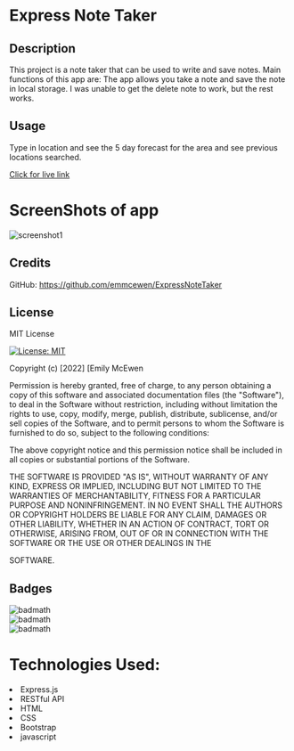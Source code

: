 # Express Note Taker

## Description

This project is a note taker that can be used to write and save notes. 
Main functions of this app are: 
The app allows you take a note and save the note in local storage. I was unable to get the delete note to work, but the rest works.

## Usage
Type in location and see the 5 day forecast for the area and see previous locations searched. 

 <a href="https://emmcewen.github.io/Weather_Dashboard/">Click for live link</a>

# ScreenShots of app
![screenshot1](Assets/WeatherDashboard-Screenshot.png)

## Credits

GitHub: https://github.com/emmcewen/ExpressNoteTaker

## License
MIT License

[![License: MIT](https://img.shields.io/badge/License-MIT-yellow.svg)](https://opensource.org/licenses/MIT)

Copyright (c) [2022] [Emily McEwen

Permission is hereby granted, free of charge, to any person obtaining a copy
of this software and associated documentation files (the "Software"), to deal
in the Software without restriction, including without limitation the rights
to use, copy, modify, merge, publish, distribute, sublicense, and/or sell
copies of the Software, and to permit persons to whom the Software is
furnished to do so, subject to the following conditions:

The above copyright notice and this permission notice shall be included in all
copies or substantial portions of the Software.

THE SOFTWARE IS PROVIDED "AS IS", WITHOUT WARRANTY OF ANY KIND, EXPRESS OR
IMPLIED, INCLUDING BUT NOT LIMITED TO THE WARRANTIES OF MERCHANTABILITY,
FITNESS FOR A PARTICULAR PURPOSE AND NONINFRINGEMENT. IN NO EVENT SHALL THE
AUTHORS OR COPYRIGHT HOLDERS BE LIABLE FOR ANY CLAIM, DAMAGES OR OTHER
LIABILITY, WHETHER IN AN ACTION OF CONTRACT, TORT OR OTHERWISE, ARISING FROM,
OUT OF OR IN CONNECTION WITH THE SOFTWARE OR THE USE OR OTHER DEALINGS IN THE

SOFTWARE.

## Badges

![badmath](https://img.shields.io/static/v1?label=JavaScript&message=72%&color=blue)<br>
![badmath](https://img.shields.io/static/v1?label=Handlebars&message=23%&color=orange)<br>
![badmath](https://img.shields.io/static/v1?label=CSS&message=4%&color=yellow)<br>


# Technologies Used:
<li>Express.js</li>
<li>RESTful API</li>
<li>HTML </li>
<li> CSS</li>
<li> Bootstrap</li>
<li>javascript</li>


  
  




  
  
